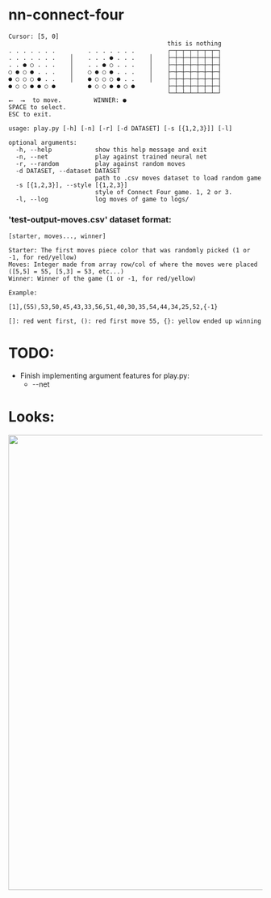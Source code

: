 # nn-connect-four

```
Cursor: [5, 0]
                                            this is nothing
. . . . . . .         . . . . . . .         ┌─┬─┬─┬─┬─┬─┬─┐
. . . . . . .    │    . . . ● . . .    │    ├─┼─┼─┼─┼─┼─┼─┤
. . ● ○ . . .    │    . . ● ○ . . .    │    ├─┼─┼─┼─┼─┼─┼─┤
○ ● ○ ● . . .    │    ○ ● ○ ● . . .    │    ├─┼─┼─┼─┼─┼─┼─┤
● ○ ○ ○ ● . .    │    ● ○ ○ ○ ● . .    │    ├─┼─┼─┼─┼─┼─┼─┤
● ○ ○ ● ● ○ ●         ● ○ ○ ● ● ○ ●         ├─┼─┼─┼─┼─┼─┼─┤
                                            └─┴─┴─┴─┴─┴─┴─┘
⭠  ⭢  to move.         WINNER: ●
SPACE to select.
ESC to exit.
```

```
usage: play.py [-h] [-n] [-r] [-d DATASET] [-s [{1,2,3}]] [-l]

optional arguments:
  -h, --help            show this help message and exit
  -n, --net             play against trained neural net
  -r, --random          play against random moves
  -d DATASET, --dataset DATASET
                        path to .csv moves dataset to load random game
  -s [{1,2,3}], --style [{1,2,3}]
                        style of Connect Four game. 1, 2 or 3.
  -l, --log             log moves of game to logs/
```

### 'test-output-moves.csv' dataset format:

```
[starter, moves..., winner]

Starter: The first moves piece color that was randomly picked (1 or -1, for red/yellow)
Moves: Integer made from array row/col of where the moves were placed ([5,5] = 55, [5,3] = 53, etc...)
Winner: Winner of the game (1 or -1, for red/yellow)

Example:

[1],(55),53,50,45,43,33,56,51,40,30,35,54,44,34,25,52,{-1}

[]: red went first, (): red first move 55, {}: yellow ended up winning
```

# TODO:

* Finish implementing argument features for play.py:
    * --net

# Looks:

<img width="900" src="https://github.com/Bloumbs/nn-connect-four/blob/master/screenshots/looks.png">


